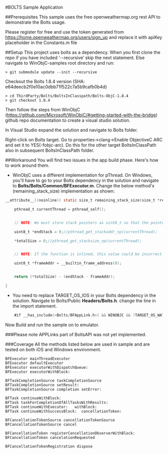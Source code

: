 #BOLTS Sample Application

##Prerequisites
This sample uses the free openweathermap.org rest API to demonstrate the Bolts usage. 

Please register for free and use the token generated from https://home.openweathermap.org/users/sign_up and replace it with apiKey placeholder in the Constants.m file

##Setup
This project uses bolts as a dependency. When you first clone the repo if you have included ‘--recursive’ skip the next statement. Else navigate to WinObjC-samples root directory and run:
```
> git submodule update --init --recursive
```

Checkout the Bolts 1.8.4 version (SHA: e64deecb2f0e10ac0dbb71f522c7a5b9cafb0b4d)
```
> cd ThirdParty/Bolts/BoltsInClasspath/Bolts-ObjC-1.8.4
> git checkout 1.8.4
```

Then follow the steps from WinObjC (https://github.com/Microsoft/WinObjC/#getting-started-with-the-bridge) github repo documentation to create a visual studio solution.

In Visual Studio expand the solution and navigate to Bolts folder. 

Right-click on Bolts target. Go to properties->clang->Enable ObjectiveC ARC and set it to YES(-fobjc-arc). Do this for the other target BoltsInClassPath also in subsequent BoltsInClassPath folder.

##Workaround
You will find two issues in the app build phase. Here's how to work around them.

- WinObjC uses a different implementation for pThread. On Windows, you'll have to go to your Bolts dependency in the solution and navigate to **Bolts/Bolts/Common/BFExecutor.m**. Change the below method's (remaining_stack_size) implementation as shown:

```Objective-c
__attribute__((noinline)) static size_t remaining_stack_size(size_t *restrict totalSize) {

    pthread_t currentThread = pthread_self();


	// NOTE: We must store stack pointers as uint8_t so that the pointer math is well-defined

	uint8_t *endStack = 0;//pthread_get_stackaddr_np(currentThread);

	*totalSize = 0;//pthread_get_stacksize_np(currentThread);


	// NOTE: If the function is inlined, this value could be incorrect

	uint8_t *frameAddr = __builtin_frame_address(0);


	return (*totalSize) - (endStack - frameAddr);

}
```
- You need to replace TARGET_OS_IOS in your Bolts dependency in the solution. Navigate to Bolts/Public **Headers/Bolts.h**. change the line in the import statement.

```Objective-c
	#if __has_include(<Bolts/BFAppLink.h>) && WINOBJC && !TARGET_OS_WATCH && !TARGET_OS_TV
```

Now Build and run the sample on to emulator.

###Please note 
APPLinks part of BoltsAPI was not yet implemented.

###Coverage
All the methods listed below are used in sample and are tested on both iOS and Windows environment.
```
BFExecutor mainThreadExecutor
BFExecutor defaultExecutor
BFExecutor executorWithDispatchQueue:
BFExecutor executorWithBlock:

BFTaskCompletionSource taskCompletionSource
BFTaskCompletionSource setResult:
BFTaskCompletionSource completion setError:

BFTask continueWithBlock:
BFTask taskForCompletionOfAllTasksWithResults:
BFTask continueWithExecutor:   withBlock:
BFTask continueWithSuccessBlock:  cancellationToken:

BFCancellationTokenSource cancellationTokenSource
BFCancellationTokenSource cancel

BFCancellationToken registerCancellationObserverWithBlock:
BFCancellationToken cancelationRequested

BFCancellationTokenRegistration dispose
```
